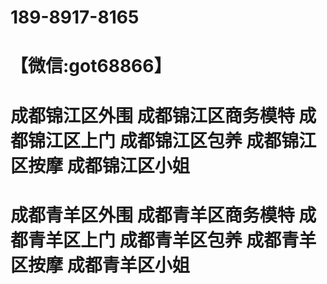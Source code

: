 # 189-8917-8165
# 【微信:got68866】
# 成都锦江区外围 成都锦江区商务模特 成都锦江区上门 成都锦江区包养 成都锦江区按摩 成都锦江区小姐
# 成都青羊区外围 成都青羊区商务模特 成都青羊区上门 成都青羊区包养 成都青羊区按摩 成都青羊区小姐
